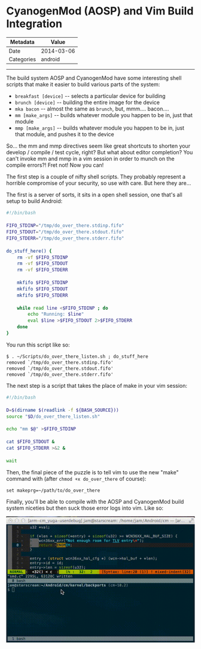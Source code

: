 # CyanogenMod (AOSP) and Vim Build Integration

| Metadata   | Value      |
| ---------- | ---------- |
| Date       | 2014-03-06 |
| Categories | android    |

---

The build system AOSP and CyanogenMod have some interesting shell scripts that
make it easier to build various parts of the system:

- `breakfast [device]` -- selects a particular device for building
- `brunch [device]` -- building the entire image for the device
- `mka bacon` -- almost the same as `brunch`, but, mmm.... bacon....
- `mm [make_args]` -- builds whatever module you happen to be in, just that
  module
- `mmp [make_args]` -- builds whatever module you happen to be in, just that
  module, and pushes it to the device

So... the mm and mmp directives seem like great shortcuts to shorten your
develop / compile / test cycle, right?  But what about editor completion?  You
can't invoke mm and mmp in a vim session in order to munch on the compile
errors?!  Fret not!  Now you can!

The first step is a couple of nifty shell scripts.  They probably represent a
horrible compromise of your security, so use with care.  But here they are...

The first is a server of sorts, it sits in a open shell session, one that's all
setup to build Android:

```bash do_over_there_listen.sh
#!/bin/bash

FIFO_STDINP="/tmp/do_over_there.stdinp.fifo"
FIFO_STDOUT="/tmp/do_over_there.stdout.fifo"
FIFO_STDERR="/tmp/do_over_there.stderr.fifo"

do_stuff_here() {
    rm -vf $FIFO_STDINP
    rm -vf $FIFO_STDOUT
    rm -vf $FIFO_STDERR

    mkfifo $FIFO_STDINP
    mkfifo $FIFO_STDOUT
    mkfifo $FIFO_STDERR

    while read line <$FIFO_STDINP ; do
        echo "Running: $line"
        eval $line >$FIFO_STDOUT 2>$FIFO_STDERR
    done
}
```

You run this script like so:

```text run do_stuff_here
$ . ~/Scripts/do_over_there_listen.sh ; do_stuff_here
removed `/tmp/do_over_there.stdinp.fifo'
removed `/tmp/do_over_there.stdout.fifo'
removed `/tmp/do_over_there.stderr.fifo'
```

The next step is a script that takes the place of make in your vim session:

```bash do_over_there
#!/bin/bash

D=$(dirname $(readlink -f ${BASH_SOURCE}))
source "$D/do_over_there_listen.sh"

echo "mm $@" >$FIFO_STDINP

cat $FIFO_STDOUT &
cat $FIFO_STDERR >&2 &

wait
```

Then, the final piece of the puzzle is to tell vim to use the new "make"
command with (after `chmod +x do_over_there` of course):

```text vimrc mods
set makeprg=~/path/to/do_over_there
```

Finally, you'll be able to compile with the AOSP and CyanogenMod build system
niceties but then suck those error logs into vim.  Like so:

<img src=images/do-over-there.gif />
